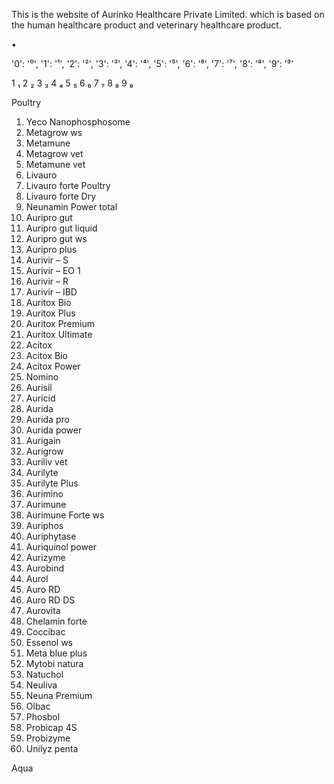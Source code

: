 This is the website of Aurinko Healthcare Private Limited. 
which is based on the human healthcare product and veterinary healthcare product.

• 

'0': '⁰',
'1': '¹',
'2': '²',
'3': '³',
'4': '⁴',
'5': '⁵',
'6': '⁶',
'7': '⁷',
'8': '⁸',
'9': '⁹'



1	₁
2	₂
3	₃
4	₄
5	₅
6	₆
7	₇
8	₈
9	₉



Poultry
1.	Yeco Nanophosphosome
2.	Metagrow ws
3.	Metamune
4.	Metagrow vet
5.	Metamune vet
6.	Livauro
7.	Livauro forte Poultry
8.	Livauro forte Dry
9.	Neunamin Power total
10.	Auripro gut
11.	Auripro gut liquid
12.	Auripro gut ws
13.	Auripro plus
14.	Aurivir – S
15.	Aurivir – EO 1
16.	Aurivir – R
17.	Aurivir – IBD
18.	Auritox Bio
19.	Auritox Plus
20.	Auritox Premium
21.	Auritox Ultimate
22.	Acitox
23.	Acitox Bio
24.	Acitox Power
25.	Nomino
26.	Aurisil
27.	Auricid
28.	Aurida
29.	Aurida pro
30.	Aurida power
31.	Aurigain
32.	Aurigrow
33.	Auriliv vet
34.	Aurilyte
35.	Aurilyte Plus
36.	Aurimino
37.	Aurimune
38.	Aurimune Forte ws
39.	Auriphos
40.	Auriphytase
41.	Auriquinol power
42.	Aurizyme
43.	Aurobind
44.	Aurol
45.	Auro RD
46.	Auro RD DS
47.	Aurovita
48.	Chelamin forte
49.	Coccibac
50.	Essenol ws
51.	Meta blue plus
52.	Mytobi natura
53.	Natuchol
54.	Neuliva
55.	Neuna Premium
56.	Olbac
57.	Phosbol
58.	Probicap 4S
59.	Probizyme
60.	Unilyz penta




Aqua
